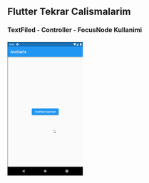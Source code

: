 ## Flutter Tekrar Calismalarim

#### TextFiled - Controller - FocusNode Kullanimi
<img src ="images/textfieldkullanimi.gif" height = 300>